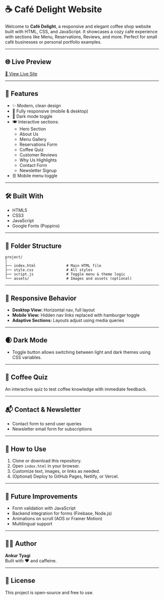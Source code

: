
# ☕ Café Delight Website

Welcome to **Café Delight**, a responsive and elegant coffee shop website built with HTML, CSS, and JavaScript. It showcases a cozy café experience with sections like Menu, Reservations, Reviews, and more. Perfect for small café businesses or personal portfolio examples.

---

## 🌐 Live Preview

[🔗 View Live Site](#) <!-- Replace with your deployed link -->

---

## 🚀 Features

- ✨ Modern, clean design
- 📱 Fully responsive (mobile & desktop)
- 🌙 Dark mode toggle
- 🍽 Interactive sections:
  - Hero Section
  - About Us
  - Menu Gallery
  - Reservations Form
  - Coffee Quiz
  - Customer Reviews
  - Why Us Highlights
  - Contact Form
  - Newsletter Signup
- ☰ Mobile menu toggle

---

## 🛠️ Built With

- HTML5
- CSS3
- JavaScript
- Google Fonts (Poppins)

---

## 📁 Folder Structure

```
project/
│
├── index.html              # Main HTML file
├── style.css               # All styles
├── script.js               # Toggle menu & theme logic
└── assets/                 # Images and assets (optional)
```

---

## 📲 Responsive Behavior

- **Desktop View:** Horizontal nav, full layout
- **Mobile View:** Hidden nav links replaced with hamburger toggle
- **Adaptive Sections:** Layouts adjust using media queries

---

## 🌒 Dark Mode

- Toggle button allows switching between light and dark themes using CSS variables.

---

## 🧪 Coffee Quiz

An interactive quiz to test coffee knowledge with immediate feedback.

---

## 📬 Contact & Newsletter

- Contact form to send user queries
- Newsletter email form for subscriptions

---

## 📌 How to Use

1. Clone or download this repository.
2. Open `index.html` in your browser.
3. Customize text, images, or links as needed.
4. (Optional) Deploy to GitHub Pages, Netlify, or Vercel.

---

## 🔧 Future Improvements

- Form validation with JavaScript
- Backend integration for forms (Firebase, Node.js)
- Animations on scroll (AOS or Framer Motion)
- Multilingual support

---

## 🧑‍💻 Author

**Ankur Tyagi**  
Built with ❤️ and caffeine.

---

## 📄 License

This project is open-source and free to use.
